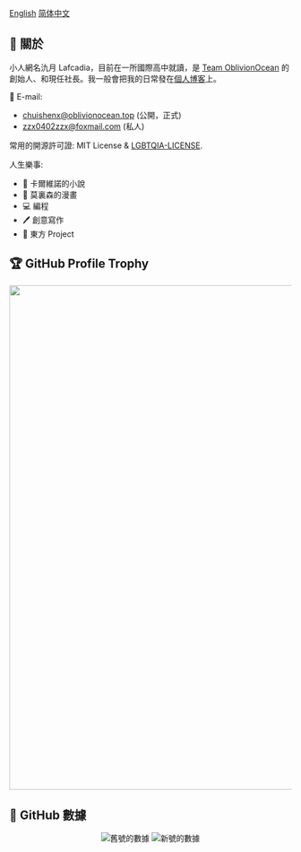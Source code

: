 [English](https://github.com/Lafcadia/Lafcadia/blob/main/README.md) [简体中文](https://github.com/Lafcadia/Lafcadia/blob/main/README.zh-cn.md)

## 👋 關於

小人網名氿月 Lafcadia，目前在一所國際高中就讀，是 [Team OblivionOcean](https://github.com/OblivionOcean) 的創始人、和現任社長。我一般會把我的日常發在[個人博客](https://chuishen.xyz)上。

📧 E-mail: 
  - chuishenx@oblivionocean.top (公開，正式)
  - zzx0402zzx@foxmail.com (私人)

常用的開源許可證: MIT License & [LGBTQIA-LICENSE](https://github.com/mis1042/LGBTQIA-LICENSE).

人生樂事: 
  - 📕 卡爾維諾的小說
  - 📜 莫裏森的漫畫
  - 💻 編程
  - 🖊  創意寫作
  - 🎵 東方 Project

## 🏆 GitHub Profile Trophy

<a href="https://github.com/ryo-ma/github-profile-trophy" target="_black">
  <img width="900" src="https://github-profile-trophy.vercel.app/?username=Lafcadia&column=10"/>
</a>

## 🔢 GitHub 數據

<div align="center">
  <img src="https://github-readme-stats.vercel.app/api?username=ChuishenX&rank_icon=percentile&count_private=true" alt="舊號的數據" />
  <img src="https://github-readme-stats.vercel.app/api?username=Lafcadia&rank_icon=percentile&count_private=true" alt="新號的數據" />
</div>
